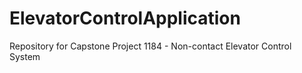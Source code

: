 # ElevatorControlApplication
Repository for Capstone Project 1184 - Non-contact Elevator Control System
